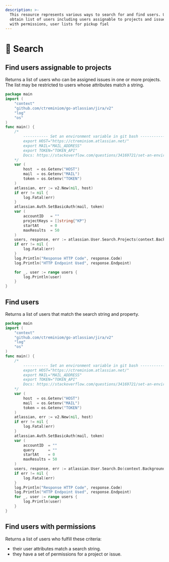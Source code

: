 ```yaml
---
description: >-
  This resource represents various ways to search for and find users. Use it to
  obtain list of users including users assignable to projects and issues, users
  with permissions, user lists for pickup fiel
---
```


# 🔰 Search

## Find users assignable to projects

Returns a list of users who can be assigned issues in one or more projects. The list may be restricted to users whose attributes match a string.

```go
package main
import (
	"context"
	"github.com/ctreminiom/go-atlassian/jira/v2"
	"log"
	"os"
)
func main() {
	/*
		----------- Set an environment variable in git bash -----------
		export HOST="https://ctreminiom.atlassian.net/"
		export MAIL="MAIL_ADDRESS"
		export TOKEN="TOKEN_API"
		Docs: https://stackoverflow.com/questions/34169721/set-an-environment-variable-in-git-bash
	*/
	var (
		host  = os.Getenv("HOST")
		mail  = os.Getenv("MAIL")
		token = os.Getenv("TOKEN")
	)
	atlassian, err := v2.New(nil, host)
	if err != nil {
		log.Fatal(err)
	}
	atlassian.Auth.SetBasicAuth(mail, token)
	var (
		accountID   = ""
		projectKeys = []string{"KP"}
		startAt     = 0
		maxResults  = 50
	)
	users, response, err := atlassian.User.Search.Projects(context.Background(), accountID, projectKeys, startAt, maxResults)
	if err != nil {
		log.Fatal(err)
	}
	log.Println("Response HTTP Code", response.Code)
	log.Println("HTTP Endpoint Used", response.Endpoint)

	for _, user := range users {
		log.Println(user)
	}
}
```

## Find users

Returns a list of users that match the search string and property.

```go
package main
import (
	"context"
	"github.com/ctreminiom/go-atlassian/jira/v2"
	"log"
	"os"
)
func main() {
	/*
		----------- Set an environment variable in git bash -----------
		export HOST="https://ctreminiom.atlassian.net/"
		export MAIL="MAIL_ADDRESS"
		export TOKEN="TOKEN_API"
		Docs: https://stackoverflow.com/questions/34169721/set-an-environment-variable-in-git-bash
	*/
	var (
		host  = os.Getenv("HOST")
		mail  = os.Getenv("MAIL")
		token = os.Getenv("TOKEN")
	)
	atlassian, err := v2.New(nil, host)
	if err != nil {
		log.Fatal(err)
	}
	atlassian.Auth.SetBasicAuth(mail, token)
	var (
		accountID  = ""
		query      = ""
		startAt    = 0
		maxResults = 50
	)
	users, response, err := atlassian.User.Search.Do(context.Background(), accountID, query, startAt, maxResults)
	if err != nil {
		log.Fatal(err)
	}
	log.Println("Response HTTP Code", response.Code)
	log.Println("HTTP Endpoint Used", response.Endpoint)
	for _, user := range users {
		log.Println(user)
	}
}
```

## Find users with permissions

Returns a list of users who fulfill these criteria:

* their user attributes match a search string.
* they have a set of permissions for a project or issue.
